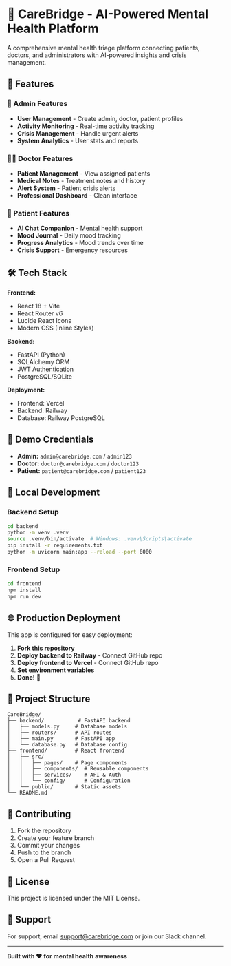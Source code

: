 # 🏥 CareBridge - AI-Powered Mental Health Platform

A comprehensive mental health triage platform connecting patients, doctors, and administrators with AI-powered insights and crisis management.

## 🚀 Features

### 👑 Admin Features
- **User Management** - Create admin, doctor, patient profiles
- **Activity Monitoring** - Real-time activity tracking
- **Crisis Management** - Handle urgent alerts
- **System Analytics** - User stats and reports

### 👨‍⚕️ Doctor Features
- **Patient Management** - View assigned patients
- **Medical Notes** - Treatment notes and history
- **Alert System** - Patient crisis alerts
- **Professional Dashboard** - Clean interface

### 🏥 Patient Features
- **AI Chat Companion** - Mental health support
- **Mood Journal** - Daily mood tracking
- **Progress Analytics** - Mood trends over time
- **Crisis Support** - Emergency resources

## 🛠️ Tech Stack

**Frontend:**
- React 18 + Vite
- React Router v6
- Lucide React Icons
- Modern CSS (Inline Styles)

**Backend:**
- FastAPI (Python)
- SQLAlchemy ORM
- JWT Authentication
- PostgreSQL/SQLite

**Deployment:**
- Frontend: Vercel
- Backend: Railway
- Database: Railway PostgreSQL

## 🔐 Demo Credentials

- **Admin:** `admin@carebridge.com` / `admin123`
- **Doctor:** `doctor@carebridge.com` / `doctor123`
- **Patient:** `patient@carebridge.com` / `patient123`

## 🚀 Local Development

### Backend Setup
```bash
cd backend
python -m venv .venv
source .venv/bin/activate  # Windows: .venv\Scripts\activate
pip install -r requirements.txt
python -m uvicorn main:app --reload --port 8000
```

### Frontend Setup
```bash
cd frontend
npm install
npm run dev
```

## 🌐 Production Deployment

This app is configured for easy deployment:

1. **Fork this repository**
2. **Deploy backend to Railway** - Connect GitHub repo
3. **Deploy frontend to Vercel** - Connect GitHub repo
4. **Set environment variables**
5. **Done!** 🎉

## 📁 Project Structure

```
CareBridge/
├── backend/           # FastAPI backend
│   ├── models.py     # Database models
│   ├── routers/      # API routes
│   ├── main.py       # FastAPI app
│   └── database.py   # Database config
├── frontend/         # React frontend
│   ├── src/
│   │   ├── pages/    # Page components
│   │   ├── components/  # Reusable components
│   │   ├── services/    # API & Auth
│   │   └── config/      # Configuration
│   └── public/       # Static assets
└── README.md
```

## 🤝 Contributing

1. Fork the repository
2. Create your feature branch
3. Commit your changes
4. Push to the branch
5. Open a Pull Request

## 📄 License

This project is licensed under the MIT License.

## 💬 Support

For support, email support@carebridge.com or join our Slack channel.

---

**Built with ❤️ for mental health awareness**
